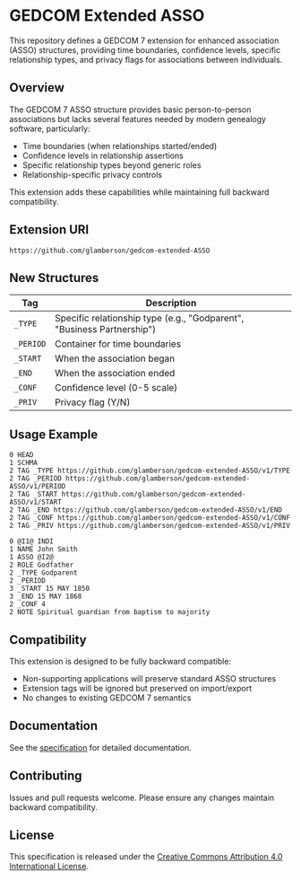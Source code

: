 # GEDCOM Extended ASSO

This repository defines a GEDCOM 7 extension for enhanced association (ASSO) structures, providing time boundaries, confidence levels, specific relationship types, and privacy flags for associations between individuals.

## Overview

The GEDCOM 7 ASSO structure provides basic person-to-person associations but lacks several features needed by modern genealogy software, particularly:
- Time boundaries (when relationships started/ended)
- Confidence levels in relationship assertions
- Specific relationship types beyond generic roles
- Relationship-specific privacy controls

This extension adds these capabilities while maintaining full backward compatibility.

## Extension URI

```
https://github.com/glamberson/gedcom-extended-ASSO
```

## New Structures

| Tag | Description |
|-----|-------------|
| `_TYPE` | Specific relationship type (e.g., "Godparent", "Business Partnership") |
| `_PERIOD` | Container for time boundaries |
| `_START` | When the association began |
| `_END` | When the association ended |
| `_CONF` | Confidence level (0-5 scale) |
| `_PRIV` | Privacy flag (Y/N) |

## Usage Example

```gedcom
0 HEAD
1 SCHMA
2 TAG _TYPE https://github.com/glamberson/gedcom-extended-ASSO/v1/TYPE
2 TAG _PERIOD https://github.com/glamberson/gedcom-extended-ASSO/v1/PERIOD
2 TAG _START https://github.com/glamberson/gedcom-extended-ASSO/v1/START
2 TAG _END https://github.com/glamberson/gedcom-extended-ASSO/v1/END
2 TAG _CONF https://github.com/glamberson/gedcom-extended-ASSO/v1/CONF
2 TAG _PRIV https://github.com/glamberson/gedcom-extended-ASSO/v1/PRIV

0 @I1@ INDI
1 NAME John Smith
1 ASSO @I2@
2 ROLE Godfather
2 _TYPE Godparent
2 _PERIOD
3 _START 15 MAY 1850
3 _END 15 MAY 1868
2 _CONF 4
2 NOTE Spiritual guardian from baptism to majority
```

## Compatibility

This extension is designed to be fully backward compatible:
- Non-supporting applications will preserve standard ASSO structures
- Extension tags will be ignored but preserved on import/export
- No changes to existing GEDCOM 7 semantics

## Documentation

See the [specification](specification.md) for detailed documentation.

## Contributing

Issues and pull requests welcome. Please ensure any changes maintain backward compatibility.

## License

This specification is released under the [Creative Commons Attribution 4.0 International License](LICENSE).